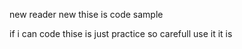 new reader
new 
 thise is code sample
  
if i can code thise is just practice 
so carefull use it 
it is 